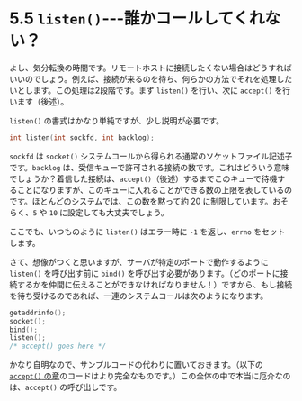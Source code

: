 # 5.5 `listen()`---誰かコールしてくれない？

よし、気分転換の時間です。リモートホストに接続したくない場合はどうすればいいのでしょう。例えば、接続が来るのを待ち、何らかの方法でそれを処理したいとします。この処理は2段階です。まず `listen()` を行い、次に `accept()` を行います（後述）。

`listen()` の書式はかなり単純ですが、少し説明が必要です。

```c
int listen(int sockfd, int backlog);
```

`sockfd` は `socket()` システムコールから得られる通常のソケットファイル記述子です。`backlog` は、受信キューで許可される接続の数です。これはどういう意味でしょうか？着信した接続は、`accept()`（後述）するまでこのキューで待機することになりますが、このキューに入れることができる数の上限を表しているのです。ほとんどのシステムでは、この数を黙って約 20 に制限しています。おそらく、`5` や `10` に設定しても大丈夫でしょう。

ここでも、いつものように `listen()` はエラー時に `-1` を返し、`errno` をセットします。

さて、想像がつくと思いますが、サーバが特定のポートで動作するように `listen()` を呼び出す前に `bind()` を呼び出す必要があります。（どのポートに接続するかを仲間に伝えることができなければなりません！）ですから、もし接続を待ち受けるのであれば、一連のシステムコールは次のようになります。

```c
getaddrinfo();
socket();
bind();
listen();
/* accept() goes here */
```

かなり自明なので、サンプルコードの代わりに置いておきます。（以下の [`accept()` の章](./accept-thank-you-for-calling-port-3490.md)のコードはより完全なものです。）この全体の中で本当に厄介なのは、`accept()` の呼び出しです。
